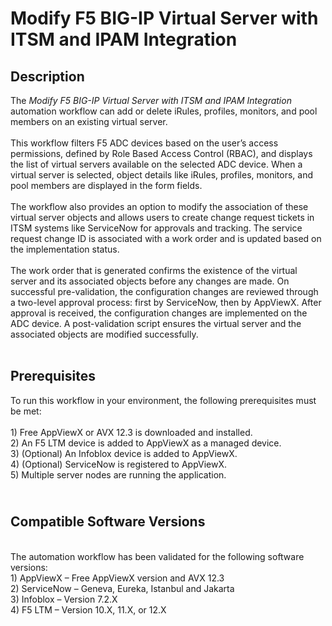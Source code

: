 <h1>Modify F5 BIG-IP Virtual Server with ITSM and IPAM Integration</h1>
<h2>Description</h2>
<p>The <em>Modify F5 BIG-IP Virtual Server with ITSM and IPAM Integration </em>automation workflow can add or delete iRules, profiles, monitors, and pool members on an existing virtual server. <br /><br />This workflow filters F5 ADC devices based on the user&rsquo;s access permissions, defined by Role Based Access Control (RBAC), and displays the list of virtual servers available on the selected ADC device. When a virtual server is selected, object details like iRules, profiles, monitors, and pool members are displayed in the form fields. <br /><br />The workflow also provides an option to modify the association of these virtual server objects and allows users to create change request tickets in ITSM systems like ServiceNow for approvals and tracking. The service request change ID is associated with a work order and is updated based on the implementation status.<br /><br />The work order that is generated confirms the existence of the virtual server and its associated objects before any changes are made. On successful pre-validation, the configuration changes are reviewed through a two-level approval process: first by ServiceNow, then by AppViewX. After approval is received, the configuration changes are implemented on the ADC device. A post-validation script ensures the virtual server and the associated objects are modified successfully.<br /><br /></p>
<h2><strong>Prerequisites</strong></h2>
<div>To run this workflow in your environment, the following prerequisites must be met:<br />
<div>&nbsp;</div>
<div>1) Free AppViewX or AVX 12.3 is downloaded and installed.&nbsp;</div>
<div>2) An F5 LTM device is added to AppViewX as a managed device.&nbsp;</div>
<div>3) (Optional) An Infoblox device is added to AppViewX.&nbsp;</div>
<div>4) (Optional) ServiceNow is registered to AppViewX.&nbsp;</div>
<div>5) Multiple server nodes are running the application.</div>
</div>
<h2><br /><strong>Compatible Software Versions</strong></h2>
<div>&nbsp;</div>
<div>
<div>The automation workflow has been validated for the following software versions:</div>
<div>1) AppViewX &ndash; Free AppViewX version and AVX 12.3</div>
<div>2) ServiceNow &ndash;&nbsp;Geneva, Eureka, Istanbul and&nbsp;Jakarta</div>
<div>3) Infoblox &ndash; Version 7.2.X</div>
<div>4) F5 LTM &ndash; Version 10.X, 11.X, or 12.X</div>
</div>
